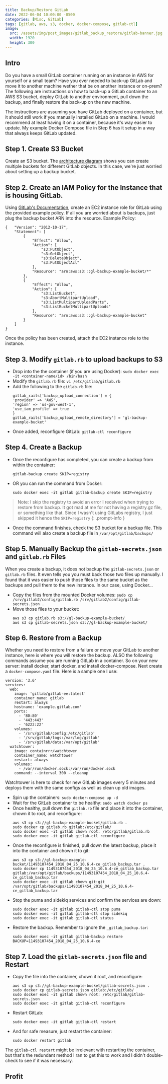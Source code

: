 ```yaml
---
title: Backup/Restore GitLab
date: 2022-06-04 10:00:00 -0500
categories: [Misc, GitLab]
tags: [gitlab, aws, s3, docker, docker-compose, gitlab-ctl]
image:
  src: /assets/img/post_images/gitlab_backup_restore/gitlab-banner.jpg
  width: 1920
  height: 300
---
```


## Intro

Do you have a small GitLab container running on an instance in AWS for yourself or a small team? Have you ever needed to back-up GitLab and move it to another machine wether that be on another instance or on-prem? The following are instructions on how to back-up a GitLab container to an AWS S3 bucket, deploy GitLab to another environment, pull down the backup, and finally restore the back-up on the new machine. 

The instructions are assuming you have GitLab deployed on a container, but it should still work if you manually installed GitLab on a machine. I would recommend at least having it on a container, because it's way easier to update. My example Docker Compose file in Step 6 has it setup in a way that always keeps GitLab updated.  

## Step 1. Create S3 Bucket
Create an S3 bucket. The [architecture diagram](https://docs.gitlab.com/ee/install/aws/manual_install_aws.html#architecture) shows you can create multiple buckets for different GitLab objects. In this case, we're just worried about setting up a backup bucket.
## Step 2. Create an IAM Policy for the Instance that is housing GitLab.
Using [GitLab's Documentation](https://docs.gitlab.com/ee/install/aws/manual_install_aws.html#create-an-iam-policy), create an EC2 instance role for GitLab using the provided example policy. If all you are worried about is backups, just plug the backup bucket ARN into the resource.
Example Policy:
```
{   "Version": "2012-10-17",
    "Statement": [
        {
            "Effect": "Allow",
            "Action": [
                "s3:PutObject",
                "s3:GetObject",
                "s3:DeleteObject",
                "s3:PutObjectAcl"
            ],
            "Resource": "arn:aws:s3:::gl-backup-example-bucket/*"
        },
        {
            "Effect": "Allow",
            "Action": [
                "s3:ListBucket",
                "s3:AbortMultipartUpload",
                "s3:ListMultipartUploadParts",
                "s3:ListBucketMultipartUploads"
            ],
            "Resource": "arn:aws:s3:::gl-backup-example-bucket"
        }
    ]
}
```
Once the policy has been created, attach the EC2 instance role to the instance.
## Step 3. Modify `gitlab.rb` to upload backups to S3
- Drop into the the container (if you are using Docker): `sudo docker exec -it <container-name/id> /bin/bash`
- Modify the `gitlab.rb` file: `vi /etc/gitlab/gitlab.rb`
- Add the following to the `gitlab.rb` file:
    ```
    gitlab_rails['backup_upload_connection'] = {
    'provider' => 'AWS',
    'region' => 'us-gov-west-1',
    'use_iam_profile' => true
    }
    gitlab_rails['backup_upload_remote_directory'] = 'gl-backup-example-bucket'
    ```
- Once added, reconfigure GitLab: `gitlab-ctl reconfigure`
## Step 4. Create a Backup
- Once the reconfigure has completed, you can create a backup from within the container:
    ```
    gitlab-backup create SKIP=registry
    ```
- OR you can run the command from Docker:
    ```
    sudo docker exec -it gitlab gitlab-backup create SKIP=registry
    ```

> Note: I skip the registry to avoid an error I received when trying to restore from backup. It got mad at me for not having a registry.gz file, or something like that. Since I wasn't using GitLabs registry, I just skipped it hence the `SKIP=registry`
{: .prompt-info }

- Once the command finishes, check the S3 bucket for a backup file. This command will also create a backup file in `/var/opt/gitlab/backups/`
## Step 5. Manually Backup the `gitlab-secrets.json` and `gitlab.rb` Files
When you create a backup, it does not backup the `gitlab-secrets.json` or `gitlab.rb` files. It even tells you you must back those two files up manually. I found that it was easier to push those files to the same bucket as the backups and pull them to the new instance.
In our case, using Docker...
- Copy the files from the mounted Docker volumes: `sudo cp /srv/gitlab2/config/gitlab.rb /srv/gitlab2/config/gitlab-secrets.json .`
- Move those files to your bucket:
    ```
    aws s3 cp gitlab.rb s3://gl-backup-example-bucket/
    aws s3 cp gitlab-secrets.json s3://gl-backup-example-bucket/
    ```
## Step 6. Restore from a Backup
Whether you need to restore from a failure or move your GitLab to another instance, here is where you will restore the backup.
ALSO the following commands assume you are running GitLab in a container. So on your new server: install docker, start docker, and install docker-compose. Next create a `docker-compose.yaml` file. Here is a sample one I use:
```
version: '3.6'
services:
  web:
    image: 'gitlab/gitlab-ee:latest'
    container_name: gitlab
    restart: always
    hostname: 'example.gitlab.com'
    ports:
      - '80:80'
      - '443:443'
      - '6222:22'
    volumes:
      - '/srv/gitlab/config:/etc/gitlab'
      - '/srv/gitlab/logs:/var/log/gitlab'
      - '/srv/gitlab/data:/var/opt/gitlab'
  watchtower:
    image: containrrr/watchtower
    container_name: watchtower
    restart: always
    volumes:
      - /var/run/docker.sock:/var/run/docker.sock
    command: --interval 300 --cleanup
```
Watchtower is here to check for new GitLab images every 5 minutes and deploys them with the same configs as well as clean up old images.
- Spin up the containers: `sudo docker-compose up -d`
- Wait for the GitLab container to be healthy: `sudo watch docker ps`
- Once healthy, pull down the `gitlab.rb` file and place it into the container, chown it to root, and reconfigure:
    ```
    aws s3 cp s3://gl-backup-example-bucket/gitlab.rb .
    sudo docker cp gitlab.rb gitlab:/etc/gitlab/
    sudo docker exec -it gitlab chown root: /etc/gitlab/gitlab.rb
    sudo docker exec -it gitlab gitlab-ctl reconfigure
    ```
- Once the reconfigure is finished, pull down the latest backup, place it into the container and chown it to git:
    ```
    aws s3 cp s3://gl-backup-example-bucket/11493107454_2018_04_25_10.6.4-ce_gitlab_backup.tar .
    sudo docker cp 11493107454_2018_04_25_10.6.4-ce_gitlab_backup.tar gitlab:/var/opt/gitlab/backups/11493107454_2018_04_25_10.6.4-ce_gitlab_backup.tar
    sudo docker exec -it gitlab chown git:git /var/opt/gitlab/backups/11493107454_2018_04_25_10.6.4-ce_gitlab_backup.tar
    ```
- Stop the puma and sidekiq services and confirm the services are down:
    ```
    sudo docker exec -it gitlab gitlab-ctl stop puma
    sudo docker exec -it gitlab gitlab-ctl stop sidekiq
    sudo docker exec -it gitlab gitlab-ctl status
    ```
- Restore the backup. Remember to ignore the `_gitlab_backup.tar`:
    ```
    sudo docker exec -it gitlab gitlab-backup restore BACKUP=11493107454_2018_04_25_10.6.4-ce
    ```
## Step 7. Load the `gitlab-secrets.json` file and Restart
- Copy the file into the container, chown it root, and reconfigure:
    ```
    aws s3 cp s3://gl-backup-example-bucket/gitlab-secrets.json .
    sudo docker cp gitlab-secrets.json gitlab:/etc/gitlab/
    sudo docker exec -it gitlab chown root: /etc/gitlab/gitlab-secrets.json
    sudo docker exec -it gitlab gitlab-ctl reconfigure
    ````
- Restart GitLab:
    ```
    sudo docker exec -it gitlab gitlab-ctl restart
    ```
- And for safe measure, just restart the container:
    ```
    sudo docker restart gitlab
    ```
The `gitlab-ctl restart` might be irrelevant with restarting the container, but that's the redundant method I ran to get this to work and I didn't double-check to see if it was necessary.
## Profit
